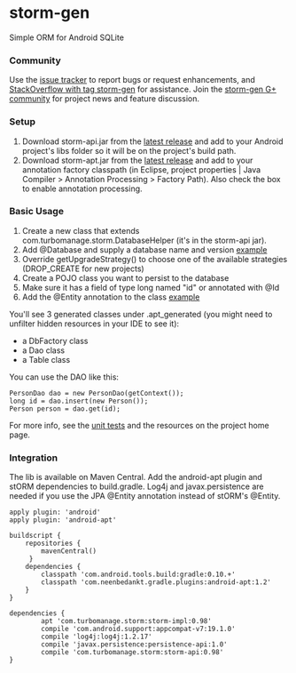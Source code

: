 # storm-gen #

Simple ORM for Android SQLite

### Community ###

Use the [issue tracker](https://github.com/turbomanage/storm-gen/issues) to report bugs or request enhancements, and [StackOverflow with tag storm-gen](http://stackoverflow.com/questions/tagged/storm-gen) for assistance. Join the [storm-gen G+ community](https://plus.google.com/u/0/communities/111849422096213317275) for project news and feature discussion.

### Setup ###
 1. Download storm-api.jar from the [latest release](https://github.com/turbomanage/storm-gen/releases/latest) and add to your Android project's libs folder so it will be on the project's build path.
 1. Download storm-apt.jar from the [latest release](https://github.com/turbomanage/storm-gen/releases/latest) and add to your annotation factory classpath (in Eclipse, project properties | Java Compiler > Annotation Processing > Factory Path). Also check the box to enable annotation processing.

### Basic Usage ###
 1. Create a new class that extends com.turbomanage.storm.DatabaseHelper (it's in the storm-api jar). 
 1. Add @Database and supply a database name and version [example](https://github.com/turbomanage/storm-gen/blob/master/test/src/com/turbomanage/storm/TestDatabaseHelper.java)
 1. Override getUpgradeStrategy() to choose one of the available strategies (DROP_CREATE for new projects)
 1. Create a POJO class you want to persist to the database
 1. Make sure it has a field of type long named "id" or annotated with @Id
 1. Add the @Entity annotation to the class [example](https://github.com/turbomanage/storm-gen/blob/master/test/src/com/turbomanage/storm/entity/SimpleEntity.java)

You'll see 3 generated classes under .apt_generated (you might need to unfilter hidden resources in your IDE to see it):
 - a DbFactory class
 - a Dao class
 - a Table class

You can use the DAO like this:

    PersonDao dao = new PersonDao(getContext());
    long id = dao.insert(new Person());
    Person person = dao.get(id);

For more info, see the [unit tests](https://github.com/turbomanage/storm-gen/tree/master/test/src/com/turbomanage/storm/test) and the resources on the project home page.
### Integration ###
The lib is available on Maven Central. Add the android-apt plugin and stORM dependencies to build.gradle. Log4j and javax.persistence are needed if you use the JPA @Entity annotation instead of stORM's @Entity.

```
apply plugin: 'android'
apply plugin: 'android-apt'

buildscript {
    repositories {
        mavenCentral()
     }
    dependencies {
        classpath 'com.android.tools.build:gradle:0.10.+'
        classpath 'com.neenbedankt.gradle.plugins:android-apt:1.2'
    }
}

dependencies {
        apt 'com.turbomanage.storm:storm-impl:0.98'
        compile 'com.android.support:appcompat-v7:19.1.0'
        compile 'log4j:log4j:1.2.17'
        compile 'javax.persistence:persistence-api:1.0'
        compile 'com.turbomanage.storm:storm-api:0.98'
}
```
